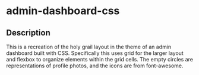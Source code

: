 # admin-dashboard-css

## Description

This is a recreation of the holy grail layout in the theme of an admin dashboard built with CSS. Specifically this uses grid for the larger layout and flexbox to organize elements within the grid cells. The empty circles are representations of profile photos, and the icons are from font-awesome.
